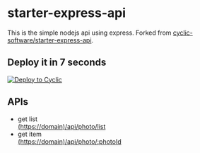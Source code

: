 # starter-express-api

This is the simple nodejs api using express.
Forked from [cyclic-software/starter-express-api](https://github.com/cyclic-software/starter-express-api).

## Deploy it in 7 seconds

[![Deploy to Cyclic](https://deploy.cyclic.app/button.svg)](https://deploy.cyclic.app/)

## APIs

* get list  
  [(https://domain)/api/photo/list](https://tame-garters-duck.cyclic.app/api/photo/list)
* get item  
  [(https://domain)/api/photo/:photoId](https://tame-garters-duck.cyclic.app/api/photo/001)
